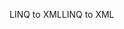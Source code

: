 <span data-ttu-id="f0256-101">LINQ to XML</span><span class="sxs-lookup"><span data-stu-id="f0256-101">LINQ to XML</span></span>